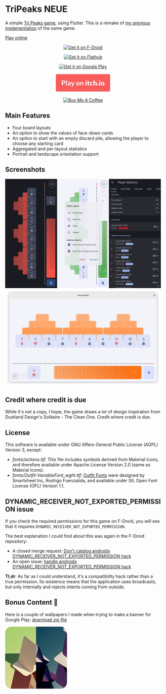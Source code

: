 # TriPeaks NEUE

A simple [Tri Peaks game](https://en.wikipedia.org/wiki/Tri_Peaks_(game)), using Flutter. This is a remake of [my previous implementation](https://github.com/mimoguz/tripeaks-gdx) of the same game.<br>

[Play online](https://mimoguz.github.io/tripeaks_neue/index.html)<br>

<div align="center">
<a href="https://f-droid.org/en/packages/io.github.mimoguz.tripeaksneue/"><img src="https://fdroid.gitlab.io/artwork/badge/get-it-on.png" alt="Get it on F-Droid" height="80"></a>

<a href="https://flathub.org/apps/io.github.mimoguz.tripeaks_neue"> <img width="180" alt="Get it on Flathub" src="https://flathub.org/api/badge?locale=en"/></a>

<a href="https://play.google.com/store/apps/details?id=io.github.mimoguz.tripeaksneue&pcampaignid=pcampaignidMKT-Other-global-all-co-prtnr-py-PartBadge-Mar2515-1"><img alt="Get it on Google Play" src="https://play.google.com/intl/en_us/badges/static/images/badges/en_badge_web_generic.png" height="80"/></a>

<a href="https://mimoguz.itch.io/tripeaks-neue"> <img height="60" alt="Play on itch.io" src="./.github/readme/itch.io.png"/></a>

<a href="https://buymeacoffee.com/mimoguz"><img src="https://cdn.buymeacoffee.com/buttons/default-yellow.png" alt="Buy Me A Coffee" height="41" width="174"></a>
</div>

## Main Features

- Four board layouts
- An option to show the values of face-down cards
- An option to start with an empty discard pile, allowing the player to choose any starting card
- Aggregated and per-layout statistics
- Portrait and landscape orientation support

## Screenshots
![Portait](./.github/readme/screenshot_portrait_2025-04-18.png)
![Landscape](./.github/readme/screenshot_landscape_2025-04-18.png)

## Credit where credit is due

While it's not a copy, I hope, the game draws a lot of design inspiration from Dustland Design's Solitaire - The Clean One. Credit where credit is due.

## License

This software is available under GNU Affero General Public License (AGPL) Version 3, except:

- _fonts/actions.ttf:_ This file includes symbols derived from Material Icons, and therefore available under Apache License Version 2.0 (same as Material Icons).
- _fonts/Outfit-VariableFont_wght.ttf:_ [Outfit Fonts](https://github.com/Outfitio/Outfit-Fonts) were designed by Smartsheet Inc, Rodrigo Fuenzalida, and available under SIL Open Font License (OFL) Version 1.1.

## DYNAMIC_RECEIVER_NOT_EXPORTED_PERMISSION issue

If you check the required permissions for this game on F-Droid, you will see that it requires ```DYNAMIC_RECEIVER_NOT_EXPORTED_PERMISSION```.

The best explanation I could find about this was again in the F-Droid repository:

* A closed merge request: [Don't catalog androidx DYNAMIC_RECEIVER_NOT_EXPORTED_PERMISSION hack](https://gitlab.com/fdroid/fdroidserver/-/merge_requests/1336) 
* An open issue: [handle androidx DYNAMIC_RECEIVER_NOT_EXPORTED_PERMISSION hack](https://gitlab.com/fdroid/fdroidclient/-/issues/2608)

**Tl;dr**: As far as I could understand, it's a compatibility hack rather than a true permission. Its existence means that the application uses broadcasts, but only internally and rejects intents coming from outside.

## Bonus Content 🙂

Here is a couple of wallpapers I made when trying to make a banner for Google Play: <a href="./.github/readme/tri_peaks_wallpapers.zip?raw=true" download>download zip file</a>

<a href="./.github/readme/tri_peaks_wallpapers.zip?raw=true" download><img src="./.github/readme/tripeaks_wallpapers.png" alt="Wallpapers"></img></a>